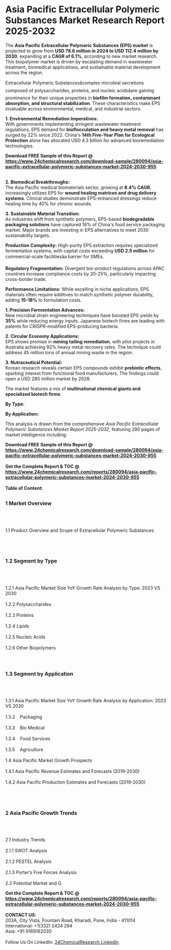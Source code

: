 <h1>Asia Pacific Extracellular Polymeric Substances  Market Research Report 2025-2032</h1><p>The <strong>Asia Pacific Extracellular Polymeric Substances (EPS) market</strong> is projected to grow from <strong>USD 78.6 million in 2024 to USD 112.4 million by 2030</strong>, expanding at a <strong>CAGR of 6.1%</strong>, according to new market research. This biopolymer market is driven by escalating demand in wastewater treatment, biomedical applications, and sustainable material development across the region.</p><p>Extracellular Polymeric Substancesâcomplex microbial secretions composed of polysaccharides, proteins, and nucleic acidsâare gaining prominence for their unique properties in <strong>biofilm formation, contaminant absorption, and structural stabilization</strong>. These characteristics make EPS invaluable across environmental, medical, and industrial sectors.</p><p><strong>1. Environmental Remediation Imperatives:</strong><br>
With governments implementing stringent wastewater treatment regulations, EPS demand for <strong>bioflocculation and heavy metal removal</strong> has surged by 22% since 2022. China's <strong>14th Five-Year Plan for Ecological Protection</strong> alone has allocated USD 4.3 billion for advanced bioremediation technologies.</p><div><b>Download FREE Sample of this Report @ 
            <a href="https://www.24chemicalresearch.com/download-sample/280094/asia-pacific-extracellular-polymeric-substances-market-2024-2030-955">
            https://www.24chemicalresearch.com/download-sample/280094/asia-pacific-extracellular-polymeric-substances-market-2024-2030-955</a></b></div><br><p><strong>2. Biomedical Breakthroughs:</strong><br>
The Asia Pacific medical biomaterials sector, growing at <strong>8.4% CAGR</strong>, increasingly utilizes EPS for <strong>wound healing matrices and drug delivery systems</strong>. Clinical studies demonstrate EPS-enhanced dressings reduce healing time by 40% for chronic wounds.</p><p><strong>3. Sustainable Material Transition:</strong><br>
As industries shift from synthetic polymers, EPS-based <strong>biodegradable packaging solutions</strong> have captured 18% of China's food service packaging market. Major brands are investing in EPS alternatives to meet 2030 sustainability targets.</p><p><strong>Production Complexity:</strong> High-purity EPS extraction requires specialized fermentation systems, with capital costs exceeding <strong>USD 2.5 million</strong> for commercial-scale facilitiesâa barrier for SMEs.</p><p><strong>Regulatory Fragmentation:</strong> Divergent bio-product regulations across APAC countries increase compliance costs by 20-25%, particularly impacting cross-border trade.</p><p><strong>Performance Limitations:</strong> While excelling in niche applications, EPS materials often require additives to match synthetic polymer durability, adding <strong>15-18%</strong> to formulation costs.</p><p><strong>1. Precision Fermentation Advances:</strong><br>
New microbial strain engineering techniques have boosted EPS yields by <strong>35%</strong> while reducing energy inputs. Japanese biotech firms are leading with patents for CRISPR-modified EPS-producing bacteria.</p><p><strong>2. Circular Economy Applications:</strong><br>
EPS shows promise in <strong>mining tailing remediation</strong>, with pilot projects in Australia achieving 92% heavy metal recovery rates. The technique could address 45 million tons of annual mining waste in the region.</p><p><strong>3. Nutraceutical Potential:</strong><br>
Korean research reveals certain EPS compounds exhibit <strong>prebiotic effects</strong>, sparking interest from functional food manufacturers. The findings could open a USD 280 million market by 2028.</p><p>The market features a mix of <strong>multinational chemical giants and specialized biotech firms</strong>:</p><p><strong>By Type:</strong></p><p><strong>By Application:</strong></p><p>This analysis is drawn from the comprehensive <em>Asia Pacific Extracellular Polymeric Substances Market Report 2025-2032</em>, featuring 280 pages of market intelligence including:</p><div><b>Download FREE Sample of this Report @ 
            <a href="https://www.24chemicalresearch.com/download-sample/280094/asia-pacific-extracellular-polymeric-substances-market-2024-2030-955">
            https://www.24chemicalresearch.com/download-sample/280094/asia-pacific-extracellular-polymeric-substances-market-2024-2030-955</a></b></div><br><div><b>Get the Complete Report & TOC @ 
            <a href="https://www.24chemicalresearch.com/reports/280094/asia-pacific-extracellular-polymeric-substances-market-2024-2030-955">
            https://www.24chemicalresearch.com/reports/280094/asia-pacific-extracellular-polymeric-substances-market-2024-2030-955</a></b></div><br>
            <b>Table of Content:</b><p><h2><span style="font-size:16px"><strong>1 Market Overview&nbsp;&nbsp; &nbsp;</strong></span></h2><br />
<br />
<p>1.1 Product Overview and Scope of Extracellular Polymeric Substances &nbsp;</p><br />
<br />
<h2><strong><span style="font-size:16px">1.2 Segment by Type&nbsp;&nbsp; &nbsp;</span></strong></h2><br />
<br />
<p>1.2.1 Asia Pacific Market Size YoY Growth Rate Analysis by Type: 2023 VS 2030&nbsp;&nbsp; &nbsp;<br /><br />
1.2.2 Polysaccharides&nbsp;&nbsp; &nbsp;<br /><br />
1.2.3 Proteins<br /><br />
1.2.4 Lipids<br /><br />
1.2.5 Nucleic Acids<br /><br />
1.2.6 Other Biopolymers<br /><br />
<br />
<h2><span style="font-size:16px"><strong>1.3 Segment by Application&nbsp;&nbsp;</strong></span></h2><br />
<br />
<p>1.3.1 Asia Pacific Market Size YoY Growth Rate Analysis by Application: 2023 VS 2030&nbsp;&nbsp; &nbsp;<br /><br />
1.3.2&nbsp;&nbsp; &nbsp;Packaging<br /><br />
1.3.3&nbsp;&nbsp; &nbsp;Bio Medical<br /><br />
1.3.4&nbsp;&nbsp; &nbsp;Food Services<br /><br />
1.3.5&nbsp;&nbsp; &nbsp;Agriculture<br /><br />
1.4 Asia Pacific Market Growth Prospects&nbsp;&nbsp; &nbsp;<br /><br />
1.4.1 Asia Pacific Revenue Estimates and Forecasts (2019-2030)&nbsp;&nbsp; &nbsp;<br /><br />
1.4.2 Asia Pacific Production Estimates and Forecasts (2019-2030)&nbsp;&nbsp;</p><br />
<br />
<h2><span style="font-size:16px"><strong>2 Asia Pacific Growth Trends&nbsp;&nbsp; &nbsp;</strong></span></h2><br />
<br />
<p>2.1 Industry Trends&nbsp;&nbsp; &nbsp;<br /><br />
2.1.1 SWOT Analysis&nbsp;&nbsp; &nbsp;<br /><br />
2.1.2 PESTEL Analysis&nbsp;&nbsp; &nbsp;<br /><br />
2.1.3 Porter&rsquo;s Five Forces Analysis&nbsp;&nbsp; &nbsp;<br /><br />
2.2 Potential Market and G</p><div><b>Get the Complete Report & TOC @ 
            <a href="https://www.24chemicalresearch.com/reports/280094/asia-pacific-extracellular-polymeric-substances-market-2024-2030-955">
            https://www.24chemicalresearch.com/reports/280094/asia-pacific-extracellular-polymeric-substances-market-2024-2030-955</a></b></div><br><b>CONTACT US:</b><br>
            203A, City Vista, Fountain Road, Kharadi, Pune, India - 411014<br>
            International: +1(332) 2424 294<br>
            Asia: +91 9169162030 <br><br>
            Follow Us On LinkedIn: <a href="https://www.linkedin.com/company/24chemicalresearch/">24ChemicalResearch LinkedIn</a>